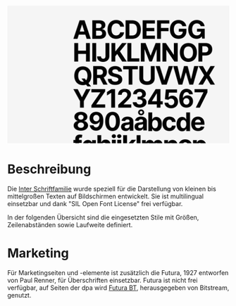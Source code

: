 ![An image](./Font.png)

# Beschreibung
Die [Inter Schriftfamilie](https://rsms.me/inter/ "Inter Font Website") wurde speziell für die Darstellung von kleinen bis mittelgroßen Texten auf Bildschirmen entwickelt. Sie ist multilingual einsetzbar und dank "SIL Open Font License" frei verfügbar.

In der folgenden Übersicht sind die eingesetzten Stile mit Größen, Zeilenabständen sowie Laufweite definiert.

<TypographySpecimen src="typography.json"></TypographySpecimen>

# Marketing

Für Marketingseiten und -elemente ist zusätzlich die Futura, 1927 entworfen von Paul Renner, für Überschriften einsetzbar. Futura ist nicht frei verfügbar, auf Seiten der dpa wird [Futura BT](https://www.fontshop.com/families/futura-bt "Futura BT im Fontshop"), herausgegeben von Bitstream, genutzt.

<TypographySpecimen src="typography-marketing.json"></TypographySpecimen>